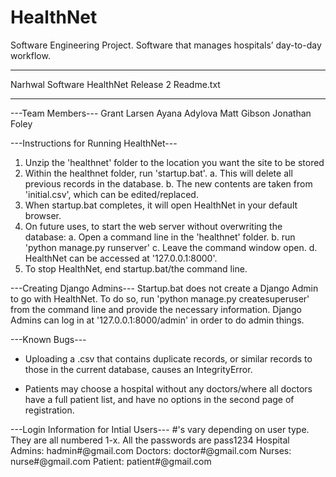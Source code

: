 # HealthNet
Software Engineering Project. Software that manages hospitals’ day-to-day workflow.  
********************
Narhwal Software
HealthNet Release 2
Readme.txt
********************

---Team Members---
Grant Larsen
Ayana Adylova
Matt Gibson
Jonathan Foley


---Instructions for Running HealthNet---
1. Unzip the 'healthnet' folder to the location you want the site to be stored
2. Within the healthnet folder, run 'startup.bat'.
	a. This will delete all previous records in the database.
	b. The new contents are taken from 'initial.csv', which can be edited/replaced.
3. When startup.bat completes, it will open HealthNet in your default browser. 
4. On future uses, to start the web server without overwriting the database:
	a. Open a command line in the 'healthnet' folder.
	b. run 'python manage.py runserver'
	c. Leave the command window open.
	d. HealthNet can be accessed at '127.0.0.1:8000'.
5. To stop HealthNet, end startup.bat/the command line.


---Creating Django Admins---
Startup.bat does not create a Django Admin to go with HealthNet.
To do so, run 'python manage.py createsuperuser' from the command line
and provide the necessary information. Django Admins can log in at
'127.0.0.1:8000/admin' in order to do admin things.


---Known Bugs---
* Uploading a .csv that contains duplicate records, or similar
records to those in the current database, causes an IntegrityError.

* Patients may choose a hospital without any doctors/where all
doctors have a full patient list, and have no options in the
second page of registration.


---Login Information for Intial Users---
 #'s vary depending on user type. They are all numbered 1-x.
All the passwords are pass1234
	Hospital Admins:	hadmin#@gmail.com
		Doctors:	doctor#@gmail.com
		 Nurses:	nurse#@gmail.com
		Patient:	patient#@gmail.com
